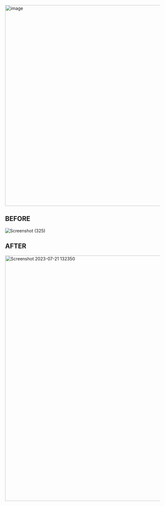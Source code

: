 <img width="653" alt="image" src="https://github.com/Priyanshu-1012/bare-metal-arduino/assets/39450902/729ace0a-9872-4ee0-83e2-8807332462a6">

## BEFORE

![Screenshot (325)](https://github.com/Priyanshu-1012/bare-metal-arduino/assets/39450902/fb6f1cb0-dba4-4236-afa8-7c9cd7e1dd94)

## AFTER
<img width="798" alt="Screenshot 2023-07-21 132350" src="https://github.com/Priyanshu-1012/bare-metal-arduino/assets/39450902/1f4076c3-4e58-4bc0-9896-5066a326f1fd">
